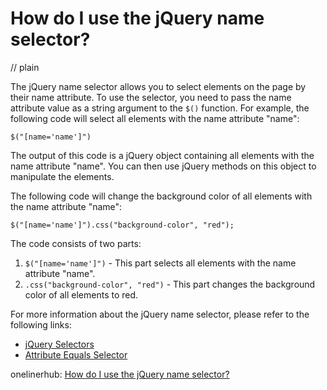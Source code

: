 # How do I use the jQuery name selector?
// plain

The jQuery name selector allows you to select elements on the page by their name attribute. To use the selector, you need to pass the name attribute value as a string argument to the `$()` function. For example, the following code will select all elements with the name attribute "name":

```
$("[name='name']")
```

The output of this code is a jQuery object containing all elements with the name attribute "name". You can then use jQuery methods on this object to manipulate the elements.

The following code will change the background color of all elements with the name attribute "name":

```
$("[name='name']").css("background-color", "red");
```

The code consists of two parts:

1. `$("[name='name']")` - This part selects all elements with the name attribute "name".
2. `.css("background-color", "red")` - This part changes the background color of all elements to red.

For more information about the jQuery name selector, please refer to the following links:

- [jQuery Selectors](https://api.jquery.com/category/selectors/)
- [Attribute Equals Selector](https://api.jquery.com/attribute-equals-selector/)

onelinerhub: [How do I use the jQuery name selector?](https://onelinerhub.com/jquery/how-do-i-use-the-jquery-name-selector)